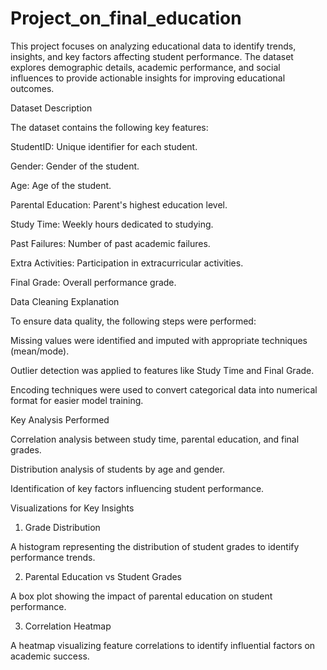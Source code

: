 # Project_on_final_education
This project focuses on analyzing educational data to identify trends, insights, and key factors affecting student performance. The dataset explores demographic details, academic performance, and social influences to provide actionable insights for improving educational outcomes.


Dataset Description

The dataset contains the following key features:

StudentID: Unique identifier for each student.

Gender: Gender of the student.

Age: Age of the student.

Parental Education: Parent's highest education level.

Study Time: Weekly hours dedicated to studying.

Past Failures: Number of past academic failures.

Extra Activities: Participation in extracurricular activities.

Final Grade: Overall performance grade.

Data Cleaning Explanation

To ensure data quality, the following steps were performed:

Missing values were identified and imputed with appropriate techniques (mean/mode).

Outlier detection was applied to features like Study Time and Final Grade.

Encoding techniques were used to convert categorical data into numerical format for easier model training.

Key Analysis Performed

Correlation analysis between study time, parental education, and final grades.

Distribution analysis of students by age and gender.

Identification of key factors influencing student performance.

Visualizations for Key Insights

1. Grade Distribution

A histogram representing the distribution of student grades to identify performance trends.

2. Parental Education vs Student Grades

A box plot showing the impact of parental education on student performance.

3. Correlation Heatmap

A heatmap visualizing feature correlations to identify influential factors on academic success.

